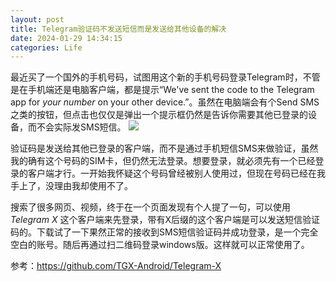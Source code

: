 ```yaml
---
layout: post
title: Telegram验证码不发送短信而是发送给其他设备的解决
date: 2024-01-29 14:34:15
categories: Life
---
```

最近买了一个国外的手机号码，试图用这个新的手机号码登录Telegram时，不管是在手机端还是电脑客户端，都是提示“We've sent the code to the Telegram app for _your number_ on your other device.”。虽然在电脑端会有个Send SMS之类的按钮，但点击也仅仅是弹出一个提示框仍然是告诉你需要其他已登录的设备，而不会实际发SMS短信。
![](https://ucarecdn.com/91795815-d23c-46e4-bb30-d482f486b35a/3901.webp)

验证码是发送给其他已登录的客户端，而不是通过手机短信SMS来做验证，虽然我的确有这个号码的SIM卡，但仍然无法登录。想要登录，就必须先有一个已经登录的客户端才行。一开始我怀疑这个号码曾经被别人使用过，但现在号码已经在我手上了，没理由我却使用不了。

搜索了很多网页、视频，终于在一个页面发现有个人提了一句，可以使用 _Telegram X_ 这个客户端来先登录，带有X后缀的这个客户端是可以发送短信验证码的。下载试了一下果然正常的接收到SMS短信验证码并成功登录，是一个完全空白的账号。随后再通过扫二维码登录windows版。这样就可以正常使用了。

参考：https://github.com/TGX-Android/Telegram-X